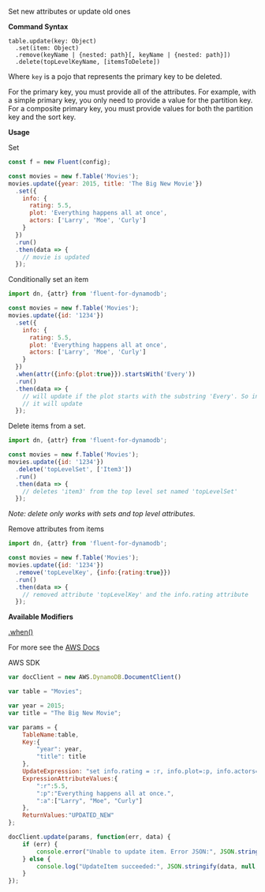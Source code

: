 Set new attributes or update old ones

**Command Syntax**
```
table.update(key: Object)
  .set(item: Object)
  .remove(keyName | {nested: path}[, keyName | {nested: path}])
  .delete(topLevelKeyName, [itemsToDelete])
```

Where `key` is a pojo that represents the primary key to be deleted.

For the primary key, you must provide all of the attributes. For example, with a simple primary key, you only need to provide a value for the partition key. For a composite primary key, you must provide values for both the partition key and the sort key.

**Usage**

Set

```javascript
const f = new Fluent(config);

const movies = new f.Table('Movies');
movies.update({year: 2015, title: 'The Big New Movie'})
  .set({
    info: {
      rating: 5.5,
      plot: 'Everything happens all at once',
      actors: ['Larry', 'Moe', 'Curly']
    }
  })
  .run()
  .then(data => {
    // movie is updated
  });
```

Conditionally set an item

```javascript
import dn, {attr} from 'fluent-for-dynamodb';

const movies = new f.Table('Movies');
movies.update({id: '1234'})
  .set({
    info: {
      rating: 5.5,
      plot: 'Everything happens all at once',
      actors: ['Larry', 'Moe', 'Curly']
    }
  })
  .when(attr({info:{plot:true}}).startsWith('Every'))
  .run()
  .then(data => {
    // will update if the plot starts with the substring 'Every'. So in this case 
    // it will update
  });
```

Delete items from a set.

```javascript
import dn, {attr} from 'fluent-for-dynamodb';

const movies = new f.Table('Movies');
movies.update({id: '1234'})
  .delete('topLevelSet', ['Item3'])
  .run()
  .then(data => {
    // deletes 'item3' from the top level set named 'topLevelSet' 
  });
```

*Note: delete only works with sets and top level attributes.*

Remove attributes from items

```javascript
import dn, {attr} from 'fluent-for-dynamodb';

const movies = new f.Table('Movies');
movies.update({id: '1234'})
  .remove('topLevelKey', {info:{rating:true}})
  .run()
  .then(data => {
    // removed attribute 'topLevelKey' and the info.rating attribute 
  });
```

**Available Modifiers**

[.when()](/modifiers/when.md) <br>

For more see the [AWS Docs](http://docs.aws.amazon.com/amazondynamodb/latest/APIReference/API_UpdateItem.html)

AWS SDK

```javascript
var docClient = new AWS.DynamoDB.DocumentClient()

var table = "Movies";

var year = 2015;
var title = "The Big New Movie";

var params = {
    TableName:table,
    Key:{
        "year": year,
        "title": title
    },
    UpdateExpression: "set info.rating = :r, info.plot=:p, info.actors=:a",
    ExpressionAttributeValues:{
        ":r":5.5,
        ":p":"Everything happens all at once.",
        ":a":["Larry", "Moe", "Curly"]
    },
    ReturnValues:"UPDATED_NEW"
};

docClient.update(params, function(err, data) {
    if (err) {
        console.error("Unable to update item. Error JSON:", JSON.stringify(err, null, 2));
    } else {
        console.log("UpdateItem succeeded:", JSON.stringify(data, null, 2));
    }
});
```
